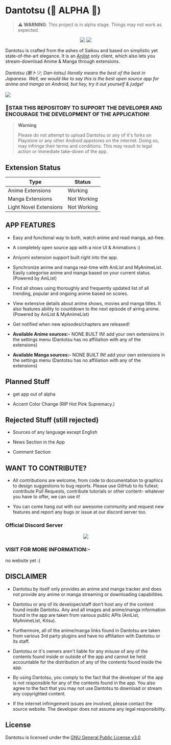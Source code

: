 # **Dantotsu** (🚧 ALPHA 🚧)

> ⚠️ **WARNING**: This project is in alpha stage. Things may not work as expected.

<p align="center">
   <a href="https://discord.gg/4HPZ5nAWwM"><img src="https://img.shields.io/badge/Discord-7289DA?style=for-the-badge&logo=discord&logoColor=white"></a>
   <a href="https://github.com/saikou-app/saikou/releases"><img src="https://img.shields.io/github/downloads/rebelonion/Dantotsu/total?color=%233DDC84&logo=android&logoColor=%23fff&style=for-the-badge"></a>
</p>
Dantotsu is crafted from the ashes of Saikou and based on simplistic yet state-of-the-art elegance. It is an <a href="https://anilist.co/">Anilist</a> only client, which also lets you stream-download Anime & Manga through extensions.
<br><br>
<i>Dantotsu (断トツ; Dan-totsu) literally means the best of the best in Japanese. Well, we would like to say this is the best open source app for anime and manga on Android, but hey, try it out yourself & judge!
</i> 
<br>
<br>
<a href="https://www.buymeacoffee.com/rebelonion"><img src="https://img.buymeacoffee.com/button-api/?text=Buy me a coffee&emoji=&slug=rebelonion&button_colour=FFDD00&font_colour=000000&font_family=Poppins&outline_colour=000000&coffee_colour=ffffff" /></a>
<br>

### 🌟STAR THIS REPOSITORY TO SUPPORT THE DEVELOPER AND ENCOURAGE THE DEVELOPMENT OF THE APPLICATION!

> **Warning**
> 
> Please do not attempt to upload Dantotsu or any of it's forks on Playstore or any other Android appstores on the internet. Doing so, may infringe their terms and conditions. This may result to legal action or immediate take-down of the app.

## Extension Status

| Type             | Status  |
| ---------------- | ------- |
| Anime Extensions | Working |
| Manga Extensions | Not Working |
| Light Novel Extensions | Not Working |



## APP FEATURES

- Easy and functional way to both, watch anime and read manga, ad-free.

- A completely open source app with a nice UI & Animations :)

- Aniyomi extension support built right into the app.

- Synchronize anime and manga real-time with AniList and MyAnimeList. Easily categorise anime and manga based on your current status. (Powered by AniList)

- Find all shows using thoroughly and frequently updated list of all trending, popular and ongoing anime based on scores.

- View extensive details about anime shows, movies and manga titles. It also features ability to countdown to the next episode of airing anime. (Powered by AniList & MyAnimeList)

- Get notified when new episodes/chapters are released!


* **Available Anime sources:-**
NONE BUILT IN!
add your own extensions in the settings menu (Dantotsu has no affiliation with any of the extensions)


* **Available Manga sources:-**
NONE BUILT IN!
add your own extensions in the settings menu (Dantotsu has no affiliation with any of the extensions)

## Planned Stuff

- get app out of alpha

- Accent Color Change (RIP Hot Pink Supremacy.)
 

## Rejected Stuff (still rejected)

- Sources of any language except English

- News Section in the App
 
- Comment Section


## WANT TO CONTRIBUTE?

- All contributions are welcome, from code to documentation to graphics to design suggestions to bug reports. Please use GitHub to its fullest; contribute Pull Requests, contribute tutorials or other content- whatever you have to offer, we can use it!

- You can come hang out with our awesome community and request new features and report any bugs or issue at our discord server too.

### Official Discord Server
 
<p align="center">
 <a href="https://discord.gg/4HPZ5nAWwM">
  <img src="https://invidget.switchblade.xyz/2T7TunuwFZ">
 </a>
</p>


### VISIT FOR MORE INFORMATION:-

no website yet :(

## DISCLAIMER

* Dantotsu by itself only provides an anime and manga tracker and does not provide any anime or manga streaming or downloading capabilities. 

* Dantotsu or any of its developer/staff don't host any of the content found inside Dantotsu. Any and all images and anime/manga information found in the app are taken from various public APIs (AniList, MyAnimeList, Kitsu).

* Furthermore, all of the anime/manga links found in Dantotsu are taken from various 3rd party plugins and have no affiliation with Dantotsu or its staff.

* Dantotsu or it's owners aren't liable for any misuse of any of the contents found inside or outside of the app and cannot be held accountable for the distribution of any of the contents found inside the app.

* By using Dantotsu, you comply to the fact that the developer of the app is not responsible for any of the contents found in the app. You also agree to the fact that you may not use Dantotsu to download or stream any copyrighted content.

* If the internet infringement issues are involved, please contact the source website. The developer does not assume any legal responsibility.

## License

Dantotsu is licensed under the [GNU General Public License v3.0](LICENSE.md)

